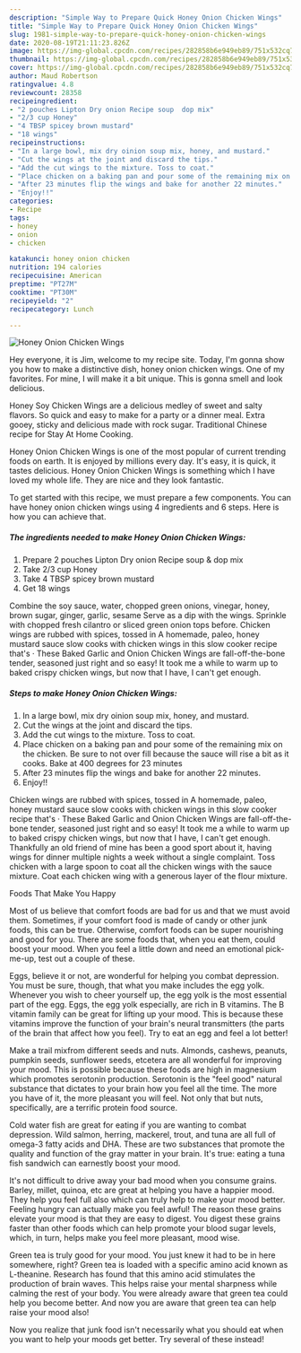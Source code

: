```yaml
---
description: "Simple Way to Prepare Quick Honey Onion Chicken Wings"
title: "Simple Way to Prepare Quick Honey Onion Chicken Wings"
slug: 1981-simple-way-to-prepare-quick-honey-onion-chicken-wings
date: 2020-08-19T21:11:23.826Z
image: https://img-global.cpcdn.com/recipes/282858b6e949eb89/751x532cq70/honey-onion-chicken-wings-recipe-main-photo.jpg
thumbnail: https://img-global.cpcdn.com/recipes/282858b6e949eb89/751x532cq70/honey-onion-chicken-wings-recipe-main-photo.jpg
cover: https://img-global.cpcdn.com/recipes/282858b6e949eb89/751x532cq70/honey-onion-chicken-wings-recipe-main-photo.jpg
author: Maud Robertson
ratingvalue: 4.8
reviewcount: 28358
recipeingredient:
- "2 pouches Lipton Dry onion Recipe soup  dop mix"
- "2/3 cup Honey"
- "4 TBSP spicey brown mustard"
- "18 wings"
recipeinstructions:
- "In a large bowl, mix dry oinion soup mix, honey, and mustard."
- "Cut the wings at the joint and discard the tips."
- "Add the cut wings to the mixture. Toss to coat."
- "Place chicken on a baking pan and pour some of the remaining mix on the chicken. Be sure to not over fill because the sauce will rise a bit as it cooks. Bake at 400 degrees for 23 minutes"
- "After 23 minutes flip the wings and bake for another 22 minutes."
- "Enjoy!!"
categories:
- Recipe
tags:
- honey
- onion
- chicken

katakunci: honey onion chicken 
nutrition: 194 calories
recipecuisine: American
preptime: "PT27M"
cooktime: "PT30M"
recipeyield: "2"
recipecategory: Lunch

---
```



![Honey Onion Chicken Wings](https://img-global.cpcdn.com/recipes/282858b6e949eb89/751x532cq70/honey-onion-chicken-wings-recipe-main-photo.jpg)

Hey everyone, it is Jim, welcome to my recipe site. Today, I'm gonna show you how to make a distinctive dish, honey onion chicken wings. One of my favorites. For mine, I will make it a bit unique. This is gonna smell and look delicious.

Honey Soy Chicken Wings are a delicious medley of sweet and salty flavors. So quick and easy to make for a party or a dinner meal. Extra gooey, sticky and delicious made with rock sugar. Traditional Chinese recipe for Stay At Home Cooking.

Honey Onion Chicken Wings is one of the most popular of current trending foods on earth. It is enjoyed by millions every day. It's easy, it is quick, it tastes delicious. Honey Onion Chicken Wings is something which I have loved my whole life. They are nice and they look fantastic.


To get started with this recipe, we must prepare a few components. You can have honey onion chicken wings using 4 ingredients and 6 steps. Here is how you can achieve that.

<!--inarticleads1-->

##### The ingredients needed to make Honey Onion Chicken Wings:

1. Prepare 2 pouches Lipton Dry onion Recipe soup &amp; dop mix
1. Take 2/3 cup Honey
1. Take 4 TBSP spicey brown mustard
1. Get 18 wings


Combine the soy sauce, water, chopped green onions, vinegar, honey, brown sugar, ginger, garlic, sesame Serve as a dip with the wings. Sprinkle with chopped fresh cilantro or sliced green onion tops before. Chicken wings are rubbed with spices, tossed in A homemade, paleo, honey mustard sauce slow cooks with chicken wings in this slow cooker recipe that&#39;s · These Baked Garlic and Onion Chicken Wings are fall-off-the-bone tender, seasoned just right and so easy! It took me a while to warm up to baked crispy chicken wings, but now that I have, I can&#39;t get enough. 

<!--inarticleads2-->

##### Steps to make Honey Onion Chicken Wings:

1. In a large bowl, mix dry oinion soup mix, honey, and mustard.
1. Cut the wings at the joint and discard the tips.
1. Add the cut wings to the mixture. Toss to coat.
1. Place chicken on a baking pan and pour some of the remaining mix on the chicken. Be sure to not over fill because the sauce will rise a bit as it cooks. Bake at 400 degrees for 23 minutes
1. After 23 minutes flip the wings and bake for another 22 minutes.
1. Enjoy!!


Chicken wings are rubbed with spices, tossed in A homemade, paleo, honey mustard sauce slow cooks with chicken wings in this slow cooker recipe that&#39;s · These Baked Garlic and Onion Chicken Wings are fall-off-the-bone tender, seasoned just right and so easy! It took me a while to warm up to baked crispy chicken wings, but now that I have, I can&#39;t get enough. Thankfully an old friend of mine has been a good sport about it, having wings for dinner multiple nights a week without a single complaint. Toss chicken with a large spoon to coat all the chicken wings with the sauce mixture. Coat each chicken wing with a generous layer of the flour mixture. 

Foods That Make You Happy


Most of us believe that comfort foods are bad for us and that we must avoid them. Sometimes, if your comfort food is made of candy or other junk foods, this can be true. Otherwise, comfort foods can be super nourishing and good for you. There are some foods that, when you eat them, could boost your mood. When you feel a little down and need an emotional pick-me-up, test out a couple of these.

Eggs, believe it or not, are wonderful for helping you combat depression. You must be sure, though, that what you make includes the egg yolk. Whenever you wish to cheer yourself up, the egg yolk is the most essential part of the egg. Eggs, the egg yolk especially, are rich in B vitamins. The B vitamin family can be great for lifting up your mood. This is because these vitamins improve the function of your brain's neural transmitters (the parts of the brain that affect how you feel). Try to eat an egg and feel a lot better!

Make a trail mixfrom different seeds and nuts. Almonds, cashews, peanuts, pumpkin seeds, sunflower seeds, etcetera are all wonderful for improving your mood. This is possible because these foods are high in magnesium which promotes serotonin production. Serotonin is the "feel good" natural substance that dictates to your brain how you feel all the time. The more you have of it, the more pleasant you will feel. Not only that but nuts, specifically, are a terrific protein food source.

Cold water fish are great for eating if you are wanting to combat depression. Wild salmon, herring, mackerel, trout, and tuna are all full of omega-3 fatty acids and DHA. These are two substances that promote the quality and function of the gray matter in your brain. It's true: eating a tuna fish sandwich can earnestly boost your mood. 

It's not difficult to drive away your bad mood when you consume grains. Barley, millet, quinoa, etc are great at helping you have a happier mood. They help you feel full also which can truly help to make your mood better. Feeling hungry can actually make you feel awful! The reason these grains elevate your mood is that they are easy to digest. You digest these grains faster than other foods which can help promote your blood sugar levels, which, in turn, helps make you feel more pleasant, mood wise.

Green tea is truly good for your mood. You just knew it had to be in here somewhere, right? Green tea is loaded with a specific amino acid known as L-theanine. Research has found that this amino acid stimulates the production of brain waves. This helps raise your mental sharpness while calming the rest of your body. You were already aware that green tea could help you become better. And now you are aware that green tea can help raise your mood also!

Now you realize that junk food isn't necessarily what you should eat when you want to help your moods get better. Try several of these instead!

